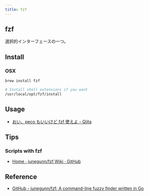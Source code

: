 ```yaml
---
title: fzf
---
```


## fzf
選択的インターフェースの一つ。

## Install


### OSX

```sh
brew install fzf

# Install shell extensions if you want
/usr/local/opt/fzf/install
```

## Usage
* [おい、peco もいいけど fzf 使えよ - Qiita](http://qiita.com/b4b4r07/items/9e1bbffb1be70b6ce033)

## Tips

### Scripts with fzf
* [Home · junegunn/fzf Wiki · GitHub](https://github.com/junegunn/fzf/wiki)


## Reference
* [GitHub - junegunn/fzf: A command-line fuzzy finder written in Go](https://github.com/junegunn/fzf)

